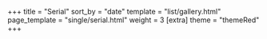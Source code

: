 +++
title = "Serial"
sort_by = "date"
template = "list/gallery.html"
page_template = "single/serial.html"
weight = 3
[extra]
theme = "themeRed"
+++

